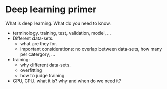 # Deep learning primer

What is deep learning. What do you need to know.

* terminology. training, test, validation, model, ...
* Different data-sets.
  - what are they for.
  - important considerations: no overlap between data-sets, how many per catergory, ... 
* training:
    - why different data-sets.
    - overfitting
    - how to judge training
* GPU, CPU. what it is? why and when do we need it?
